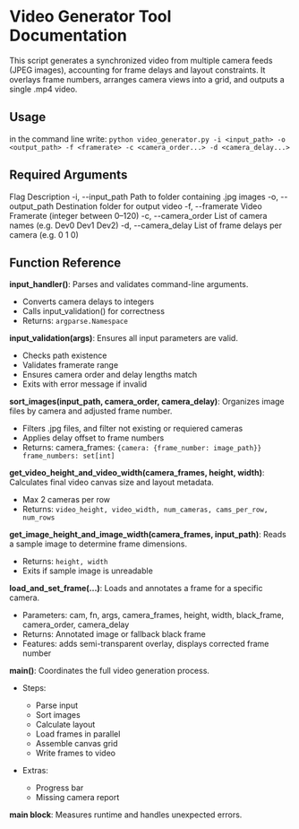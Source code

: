 # Video Generator Tool Documentation

This script generates a synchronized video from multiple camera feeds (JPEG images), accounting for frame delays and layout constraints. It overlays frame numbers, arranges camera views into a grid, and outputs a single .mp4 video.

## Usage

in the command line write:
`python video_generator.py -i <input_path> -o <output_path> -f <framerate> -c <camera_order...> -d <camera_delay...>`

## Required Arguments
Flag	                Description
-i, --input_path	    Path to folder containing .jpg images
-o, --output_path	    Destination folder for output video
-f, --framerate	Video   Framerate (integer between 0–120)
-c, --camera_order	    List of camera names (e.g. Dev0 Dev1 Dev2)
-d, --camera_delay	    List of frame delays per camera (e.g. 0 1 0)

## Function Reference

**input_handler()**: Parses and validates command-line arguments.

- Converts camera delays to integers
- Calls input_validation() for correctness
- Returns: `argparse.Namespace`

**input_validation(args)**: Ensures all input parameters are valid.

- Checks path existence
- Validates framerate range
- Ensures camera order and delay lengths match
- Exits with error message if invalid

**sort_images(input_path, camera_order, camera_delay)**: Organizes image files by camera and adjusted frame number.

- Filters .jpg files, and filter not existing or requiered cameras
- Applies delay offset to frame numbers
- Returns: camera_frames: `{camera: {frame_number: image_path}} frame_numbers: set[int]`

**get_video_height_and_video_width(camera_frames, height, width)**: Calculates final video canvas size and layout metadata.

- Max 2 cameras per row
- Returns: `video_height, video_width, num_cameras, cams_per_row, num_rows`

**get_image_height_and_image_width(camera_frames, input_path)**: Reads a sample image to determine frame dimensions.

- Returns: `height, width`
- Exits if sample image is unreadable

**load_and_set_frame(...)**: Loads and annotates a frame for a specific camera.

- Parameters: cam, fn, args, camera_frames, height, width, black_frame, camera_order, camera_delay
- Returns: Annotated image or fallback black frame
- Features: adds semi-transparent overlay, displays corrected frame number

**main()**: Coordinates the full video generation process.

- Steps:
    - Parse input
    - Sort images
    - Calculate layout
    - Load frames in parallel
    - Assemble canvas grid
    - Write frames to video

- Extras:
    - Progress bar
    - Missing camera report

**__main__ block**: Measures runtime and handles unexpected errors.